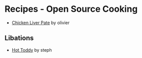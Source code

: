 # Recipes - Open Source Cooking

* [Chicken Liver Pate](recipes/Chicken-Liver-Pate-2016.md) by olivier

## Libations
* [Hot Toddy](recipes/Hot-Toddy.md) by steph

